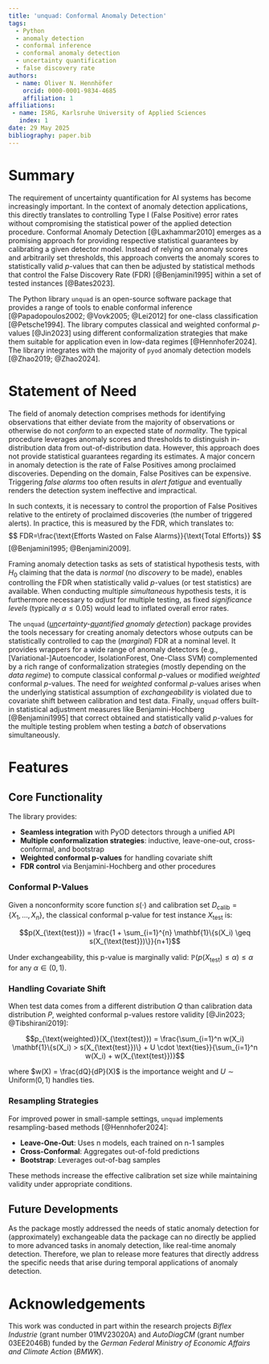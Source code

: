 ```yaml
---
title: 'unquad: Conformal Anomaly Detection'
tags:
  - Python
  - anomaly detection
  - conformal inference
  - conformal anomaly detection
  - uncertainty quantification
  - false discovery rate
authors:
  - name: Oliver N. Hennhöfer
    orcid: 0000-0001-9834-4685
    affiliation: 1
affiliations:
 - name: ISRG, Karlsruhe University of Applied Sciences
   index: 1
date: 29 May 2025
bibliography: paper.bib
---
```


# Summary

The requirement of uncertainty quantification for AI systems has become increasingly important. In the context of anomaly detection applications, this directly translates to controlling Type I (False Positive) error rates without compromising the statistical power of the applied detection procedure. Conformal Anomaly Detection [@Laxhammar2010] emerges as a promising approach for providing respective statistical guarantees by calibrating a given detector model. Instead of relying on anomaly scores and arbitrarily set thresholds, this approach converts the anomaly scores to statistically valid $p$-values that can then be adjusted by statistical methods that control the False Discovery Rate (FDR) [@Benjamini1995] within a set of tested instances [@Bates2023].

The Python library `unquad` is an open-source software package that provides a range of tools to enable conformal inference [@Papadopoulos2002; @Vovk2005; @Lei2012] for one-class classification [@Petsche1994]. The library computes classical and weighted conformal $p$-values [@Jin2023] using different conformalization strategies that make them suitable for application even in low-data regimes [@Hennhofer2024]. The library integrates with the majority of `pyod` anomaly detection models [@Zhao2019; @Zhao2024].

# Statement of Need

The field of anomaly detection comprises methods for identifying observations that either deviate from the majority of observations or otherwise do not *conform* to an expected state of *normality*. The typical procedure leverages anomaly scores and thresholds to distinguish in-distribution data from out-of-distribution data. However, this approach does not provide statistical guarantees regarding its estimates. A major concern in anomaly detection is the rate of False Positives among proclaimed discoveries. Depending on the domain, False Positives can be expensive. Triggering *false alarms* too often results in *alert fatigue* and eventually renders the detection system ineffective and impractical.

In such contexts, it is necessary to control the proportion of False Positives relative to the entirety of proclaimed discoveries (the number of triggered alerts). In practice, this is measured by the FDR, which translates to:
$$
FDR=\frac{\text{Efforts Wasted on False Alarms}}{\text{Total Efforts}}
$$
[@Benjamini1995; @Benjamini2009]. 

Framing anomaly detection tasks as sets of statistical hypothesis tests, with $H_0$ claiming that the data is *normal* (no *discovery* to be made), enables controlling the FDR when statistically valid $p$-values (or test statistics) are available. When conducting multiple *simultaneous* hypothesis tests, it is furthermore necessary to *adjust* for multiple testing, as fixed *significance levels* (typically $\alpha \leq 0.05$) would lead to inflated overall error rates.

The `unquad` (*<ins>un</ins>certainty-<ins>qu</ins>antified <ins>a</ins>nomaly <ins>d</ins>etection*) package provides the tools necessary for creating anomaly detectors whose outputs can be statistically controlled to cap the (*marginal*) FDR at a nominal level. It provides wrappers for a wide range of anomaly detectors (e.g., [Variational-]Autoencoder, IsolationForest, One-Class SVM) complemented by a rich range of conformalization strategies (mostly depending on the *data regime*) to compute classical conformal $p$-values or modified *weighted* conformal $p$-values. The need for *weighted* conformal $p$-values arises when the underlying statistical assumption of *exchangeability* is violated due to covariate shift between calibration and test data. Finally, `unquad` offers built-in statistical adjustment measures like Benjamini-Hochberg [@Benjamini1995] that correct obtained and statistically valid $p$-values for the multiple testing problem when testing a *batch* of observations simultaneously.

# Features

## Core Functionality

The library provides:
- **Seamless integration** with PyOD detectors through a unified API
- **Multiple conformalization strategies**: inductive, leave-one-out, cross-conformal, and bootstrap
- **Weighted conformal p-values** for handling covariate shift
- **FDR control** via Benjamini-Hochberg and other procedures

### Conformal P-Values

Given a nonconformity score function $s(\cdot)$ and calibration set $D_{\text{calib}} = \{X_1, \ldots, X_n\}$, the classical conformal p-value for test instance $X_{\text{test}}$ is:

$$p(X_{\text{test}}) = \frac{1 + \sum_{i=1}^{n} \mathbf{1}\{s(X_i) \geq s(X_{\text{test}})\}}{n+1}$$

Under exchangeability, this p-value is marginally valid: $\mathbb{P}(p(X_{\text{test}}) \leq \alpha) \leq \alpha$ for any $\alpha \in (0,1)$.

### Handling Covariate Shift

When test data comes from a different distribution $Q$ than calibration data distribution $P$, weighted conformal p-values restore validity [@Jin2023; @Tibshirani2019]:

$$p_{\text{weighted}}(X_{\text{test}}) = \frac{\sum_{i=1}^n w(X_i) \mathbf{1}\{s(X_i) > s(X_{\text{test}})\} + U \cdot \text{ties}}{\sum_{i=1}^n w(X_i) + w(X_{\text{test}})}$$

where $w(X) = \frac{dQ}{dP}(X)$ is the importance weight and $U \sim \text{Uniform}(0,1)$ handles ties.

### Resampling Strategies

For improved power in small-sample settings, `unquad` implements resampling-based methods [@Hennhofer2024]:
- **Leave-One-Out**: Uses n models, each trained on n-1 samples
- **Cross-Conformal**: Aggregates out-of-fold predictions
- **Bootstrap**: Leverages out-of-bag samples

These methods increase the effective calibration set size while maintaining validity under appropriate conditions.

## Future Developments

As the package mostly addressed the needs of static anomaly detection for (approximately) exchangeable data the package can no directly be applied to more advanced tasks in anomaly detection, like real-time anomaly detection.
Therefore, we plan to release more features that directly address the specific needs that arise during temporal applications of anomaly detection.

# Acknowledgements

This work was conducted in part within the research projects *Biflex Industrie* (grant number 01MV23020A) and *AutoDiagCM* (grant number 03EE2046B) funded by the *German Federal Ministry of Economic Affairs and Climate Action* (*BMWK*).